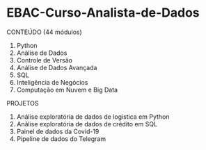 # EBAC-Curso-Analista-de-Dados
CONTEÚDO (44 módulos)

1. Python
2. Análise de Dados
3. Controle de Versão
4. Análise de Dados Avançada
5. SQL
6. Inteligência de Negócios
7. Computação em Nuvem e Big Data

PROJETOS

1. Análise exploratória de dados de logística em Python
2. Anãlise exploratória de dados de crédito em SQL
3. Painel de dados da Covid-19
4. Pipeline de dados do Telegram
